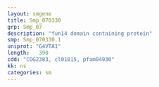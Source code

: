 ```yaml
---
layout: smgene
title: Smp_070330
grp: Smp_07
description: "fun14 domain containing protein"
smp: Smp_070330.1
uniprot: "G4VTA1"
length:   390
cdd: "COG2383, cl01015, pfam04930"
kk: ns
categories: sm
---
```

